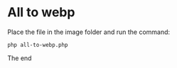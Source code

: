# All to webp

Place the file in the image folder and run the command: 

``
php all-to-webp.php
``

The end
